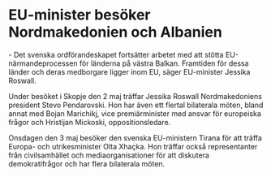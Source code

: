 # EU-minister besöker Nordmakedonien och Albanien

\- Det svenska ordförandeskapet fortsätter arbetet med att stötta EU\-närmandeprocessen för länderna på västra Balkan. Framtiden för dessa länder och deras medborgare ligger inom EU, säger EU\-minister Jessika Roswall.

Under besöket i Skopje den 2 maj träffar Jessika Roswall Nordmakedoniens president Stevo Pendarovski. Hon har även ett flertal bilaterala möten, bland annat med Bojan Marichikj, vice premiärminister med ansvar för europeiska frågor och Hristijan Mickoski, oppositionsledare.

Onsdagen den 3 maj besöker den svenska EU\-ministern Tirana för att träffa Europa\- och utrikesminister Olta Xhaçka. Hon träffar också representanter från civilsamhället och mediaorganisationer för att diskutera demokratifrågor och har flera bilaterala möten.
